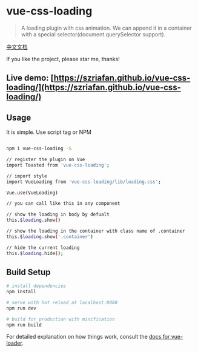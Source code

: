 # vue-css-loading

> A loading plugin with css animation. We can append it in a container with a special selector(document.querySelector support).

[中文文档](https://github.com/szriafan/vue-css-loading/blob/master/README_zh.md)

If you like the project, please star me, thanks!

## Live demo: [https://szriafan.github.io/vue-css-loading/](https://szriafan.github.io/vue-css-loading/)

## Usage

It is simple. Use script tag or NPM

``` bash

npm i vue-css-loading -S

// register the plugin on Vue
import Toasted from 'vue-css-loading';

// import style
import VueLoading from 'vue-css-loading/lib/loading.css';

Vue.use(VueLoading)

// you can call like this in any component

// show the loading in body by defualt
this.$loading.show()

// show the loading in the container with class name of .container 
this.$loading.show('.container')

// hide the current loading
this.$loading.hide();
```

## Build Setup

``` bash
# install dependencies
npm install

# serve with hot reload at localhost:8080
npm run dev

# build for production with minification
npm run build
```

For detailed explanation on how things work, consult the [docs for vue-loader](http://vuejs.github.io/vue-loader).
